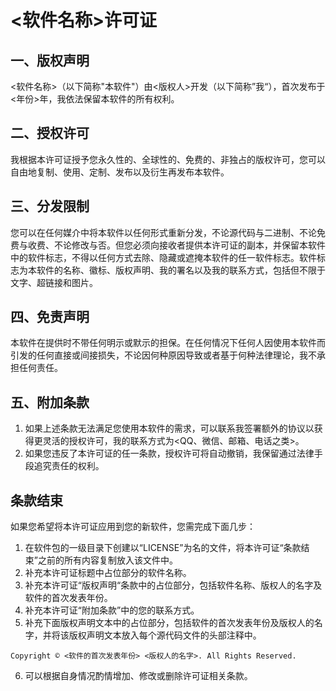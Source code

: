 # <软件名称>许可证

## 一、版权声明

<软件名称>（以下简称"本软件"）由<版权人>开发（以下简称”我“），首次发布于<年份>年，我依法保留本软件的所有权利。

## 二、授权许可

我根据本许可证授予您永久性的、全球性的、免费的、非独占的版权许可，您可以自由地复制、使用、定制、发布以及衍生再发布本软件。

## 三、分发限制

您可以在任何媒介中将本软件以任何形式重新分发，不论源代码与二进制、不论免费与收费、不论修改与否。但您必须向接收者提供本许可证的副本，并保留本软件中的软件标志，不得以任何方式去除、隐藏或遮掩本软件的任一软件标志。软件标志为本软件的名称、徽标、版权声明、我的署名以及我的联系方式，包括但不限于文字、超链接和图片。

## 四、免责声明

本软件在提供时不带任何明示或默示的担保。在任何情况下任何人因使用本软件而引发的任何直接或间接损失，不论因何种原因导致或者基于何种法律理论，我不承担任何责任。

## 五、附加条款

1. 如果上述条款无法满足您使用本软件的需求，可以联系我签署额外的协议以获得更灵活的授权许可，我的联系方式为<QQ、微信、邮箱、电话之类>。
2. 如果您违反了本许可证的任一条款，授权许可将自动撤销，我保留通过法律手段追究责任的权利。

## **条款结束**

如果您希望将本许可证应用到您的新软件，您需完成下面几步：

1. 在软件包的一级目录下创建以“LICENSE”为名的文件，将本许可证“条款结束”之前的所有内容复制放入该文件中。
2. 补充本许可证标题中占位部分的软件名称。
3. 补充本许可证“版权声明“条款中的占位部分，包括软件名称、版权人的名字及软件的首次发表年份。
4. 补充本许可证“附加条款”中的您的联系方式。
5. 补充下面版权声明文本中的占位部分，包括软件的首次发表年份及版权人的名字，并将该版权声明文本放入每个源代码文件的头部注释中。
  ```text
  Copyright © <软件的首次发表年份> <版权人的名字>. All Rights Reserved.
  ```
6. 可以根据自身情况酌情增加、修改或删除许可证相关条款。
